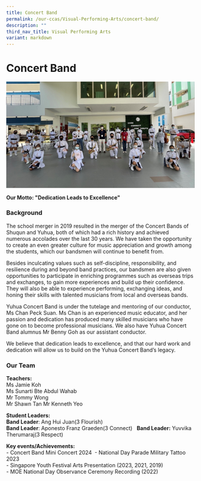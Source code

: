 ```yaml
---
title: Concert Band
permalink: /our-ccas/Visual-Performing-Arts/concert-band/
description: ""
third_nav_title: Visual Performing Arts
variant: markdown
---
```

# **Concert Band**

![](/images/dd.jpg)

**Our Motto: "Dedication Leads to Excellence"**

### Background
The school merger in 2019 resulted in the merger of the Concert Bands of Shuqun and Yuhua, both of which had a rich history and achieved numerous accolades over the last 30 years. We have taken the opportunity to create an even greater culture for music appreciation and growth among the students, which our bandsmen will continue to benefit from.&nbsp;

Besides inculcating values such as self-discipline, responsibility, and resilience during and beyond band practices, our bandsmen are also given opportunities to participate in enriching programmes such as overseas trips and exchanges, to gain more experiences and build up their confidence. They will also be able to experience performing, exchanging ideas, and honing their skills with talented musicians from local and overseas bands.&nbsp;

Yuhua Concert Band is under the tutelage and mentoring of our conductor, Ms Chan Peck Suan. Ms Chan is an experienced music educator, and her passion and dedication has produced many skilled musicians who have gone on to become professional musicians. We also have Yuhua Concert Band alumnus Mr Benny Goh as our assistant conductor.&nbsp;

We believe that dedication leads to excellence, and that our hard work and dedication will allow us to build on the Yuhua Concert Band’s legacy.


### Our Team

**Teachers:**<br>
Ms Jamie Koh  
Ms Sunarti Bte Abdul Wahab  
Mr Tommy Wong  
Mr Shawn Tan
Mr Kenneth Yeo

**Student Leaders:** <br>
**Band Leader**: Ang Hui Juan(3 Flourish)&nbsp;  
**Band Leader**: Aponesto Franz Graeden(3 Connect) &nbsp;
**Band Leader:** Yuvvika Therumaraj(3 Respect)&nbsp;


**Key events/Achievements:**  
\- Concert Band Mini Concert 2024&nbsp;
\- National Day Parade Military Tattoo 2023  
\- Singapore Youth Festival Arts Presentation (2023, 2021, 2019)  
\- MOE National Day Observance Ceremony Recording (2022)